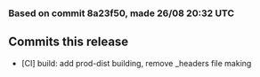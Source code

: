 ### Based on commit 8a23f50, made 26/08 20:32 UTC
## Commits this release
  - [CI] build: add prod-dist building, remove _headers file making